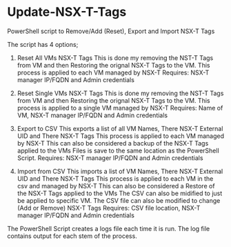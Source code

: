 # Update-NSX-T-Tags
PowerShell script to Remove/Add (Reset), Export and Import NSX-T Tags

The script has 4 options;
1. Reset All VMs NSX-T Tags 
  This is done my removing the NST-T Tags from VM and then Restoring the orignal NSX-T Tags to the VM. 
  This process is applied to each VM managed by NSX-T
  Requires: NSX-T manager IP/FQDN and Admin credentials
  
2. Reset Single VMs NSX-T Tags
  This is done my removing the NST-T Tags from VM and then Restoring the orignal NSX-T Tags to the VM.
  This process is applied to a single VM managed by NSX-T
  Requires: Name of VM, NSX-T manager IP/FQDN and Admin credentials
  
3. Export to CSV
  This exports a list of all VM Names, There NSX-T External UID and There NSX-T Tags
  This process is applied to each VM managed by NSX-T
  This can also be considered a backup of the NSX-T Tags applied to the VMs
  Files is save to the same location as the PowerShell Script.
  Requires: NSX-T manager IP/FQDN and Admin credentials
  
4. Import from CSV
  This imports a list of VM Names, There NSX-T External UID and There NSX-T Tags
  This process is applied to each VM in the csv and managed by NSX-T
  This can also be considered a Restore of the NSX-T Tags applied to the VMs
  The CSV can also be midified to just be applied to specific VM.
  The CSV file can also be modified to change (Add or Remove) NSX-T Tags
  Requires: CSV file location, NSX-T manager IP/FQDN and Admin credentials
  
The PowerShell Script creates a logs file each time it is run.
The log file contains output for each stem of the process.
